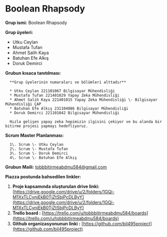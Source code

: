 # Boolean Rhapsody #

**Grup ismi:** Boolean Rhapsody

**Grup üyeleri:** 

* Utku Ceylan  
* Mustafa Tufan  
* Ahmet Salih Kaya  
* Batuhan Efe Alkış  
* Doruk Demirci

**Grubun kısaca tanıtılması:**

      **Grup üyelerinin numaraları ve bölümleri alttadır**
      
      * Utku Ceylan 221101067 Bilgisayar Mühendisliği  
      * Mustafa Tufan 221401029 Yapay Zeka Mühendisliği  
      * Ahmet Salih Kaya 221401015 Yapay Zeka Mühendisliği \- Bilgisayar Mühendisliği ÇAP  
      * Batuhan Efe Alkış 231104086 Bilgisayar Mühendisliği  
      * Doruk Demirci 221101042 Bilgisayar Mühendisliği
      
      Hızla gelişen yapay zeka hepimizin ilgisini çekiyor ve bu alanda bir bitirme projesi yapmayı hedefliyoruz.

**Scrum Master Planlanması:**

      1\. Scrum \- Utku Ceylan  
      2\. Scrum \- Mustafa Tufan  
      3\. Scrum \- Doruk Demirci  
      4\. Scrum \- Batuhan Efe Alkış

**Grubun Maili:** [tobbbitirmeabdmu584@gmail.com](mailto:tobbbitirmeabdmu584@gmail.com)

**Piazza postunda bahsedilen linkler:**

1. **Proje kapsamında oluşturulan drive linki:** [https://drive.google.com/drive/u/2/folders/1GQi-M1XxTLCynjEkB0TjZtSbjPcDLByY](https://drive.google.com/drive/u/2/folders/1GQi-M1XxTLCynjEkB0TjZtSbjPcDLByY)  
2. **Trello board :** [https://trello.com/u/tobbbitirmeabdmu584/boards](https://trello.com/u/tobbbitirmeabdmu584/boards)  
3. **Github organizasyonunun linki :** [https://github.com/bil495project](https://github.com/bil495project)
